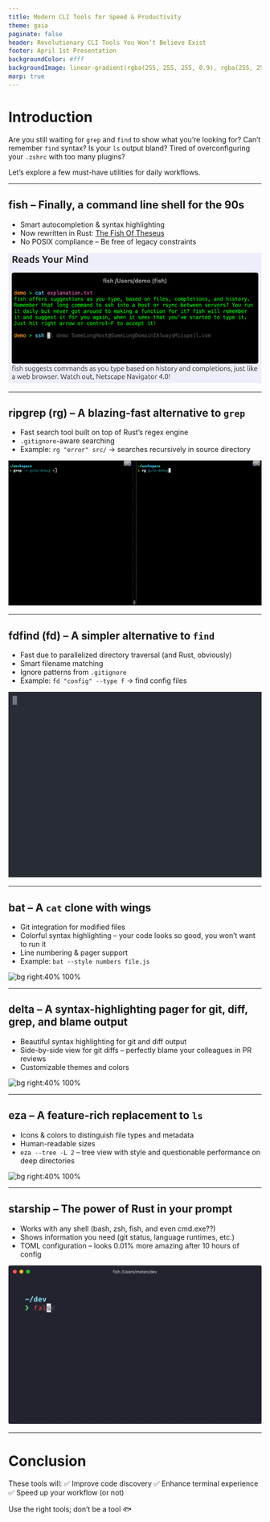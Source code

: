 ```yaml
---
title: Modern CLI Tools for Speed & Productivity
theme: gaia
paginate: false
header: Revolutionary CLI Tools You Won’t Believe Exist
footer: April 1st Presentation
backgroundColor: #fff
backgroundImage: linear-gradient(rgba(255, 255, 255, 0.9), rgba(255, 255, 255, 0.9)), url('https://fishshell.com/assets/img/Terminal_Logo2_CRT_Flat.png')
marp: true
---
```


# Introduction

Are you still waiting for `grep` and `find` to show what you’re looking for? Can’t remember `find` syntax? Is your `ls` output bland? Tired of overconfiguring your `.zshrc` with too many plugins?

Let’s explore a few must-have utilities for daily workflows.

---

## fish – Finally, a command line shell for the 90s

- Smart autocompletion & syntax highlighting
- Now rewritten in Rust: [The Fish Of Theseus](https://fishshell.com/blog/rustport/)
- No POSIX compliance – Be free of legacy constraints

![bg right:40% 100%](fish.png)

<!-- _footer: https://fishshell.com/ -->

---

## ripgrep (rg) – A blazing-fast alternative to `grep`

- Fast search tool built on top of Rust’s regex engine
- `.gitignore`-aware searching
- Example: `rg "error" src/` → searches recursively in source directory

![bg right:40% 100%](rg.gif)

<!-- _footer: https://github.com/BurntSushi/ripgrep -->

---

## fdfind (fd) – A simpler alternative to `find`

- Fast due to parallelized directory traversal (and Rust, obviously)
- Smart filename matching
- Ignore patterns from `.gitignore`
- Example: `fd "config" --type f` → find config files

![bg right:40% 100%](https://github.com/sharkdp/fd/raw/master/doc/screencast.svg)

<!-- _footer: https://github.com/sharkdp/fd -->

---

## bat – A `cat` clone with wings

- Git integration for modified files
- Colorful syntax highlighting – your code looks so good, you won’t want to run it
- Line numbering & pager support
- Example: `bat --style numbers file.js`

![bg right:40% 100%](https://camo.githubusercontent.com/43e40bf9c20d5ceda8fa67f1d95b5c66548b2f6f8dca8403e08129991cc32966/68747470733a2f2f692e696d6775722e636f6d2f326c53573452452e706e67)

<!-- _footer: https://github.com/sharkdp/bat -->

---

## delta – A syntax-highlighting pager for git, diff, grep, and blame output

- Beautiful syntax highlighting for git and diff output
- Side-by-side view for git diffs – perfectly blame your colleagues in PR reviews
- Customizable themes and colors

![bg right:40% 100%](https://user-images.githubusercontent.com/52205/87230973-412eb900-c381-11ea-8aec-cc200290bd1b.png)

<!-- _footer: https://github.com/dandavison/delta -->

---

## eza – A feature-rich replacement to `ls`

- Icons & colors to distinguish file types and metadata
- Human-readable sizes
- `eza --tree -L 2` – tree view with style and questionable performance on deep directories

![bg right:40% 100%](https://github.com/eza-community/eza/raw/main/docs/images/screenshots.png)

<!-- _footer: https://github.com/eza-community/eza -->

---

## starship – The power of Rust in your prompt

- Works with any shell (bash, zsh, fish, and even cmd.exe??)
- Shows information you need (git status, language runtimes, etc.)
- TOML configuration – looks 0.01% more amazing after 10 hours of config

![bg right:40% 100%](https://raw.githubusercontent.com/starship/starship/master/media/demo.gif)

<!-- _footer: https://github.com/starship/starship -->

---

# Conclusion

These tools will:
✅ Improve code discovery
✅ Enhance terminal experience
✅ Speed up your workflow (or not)

Use the right tools; don’t be a tool 🐟️
